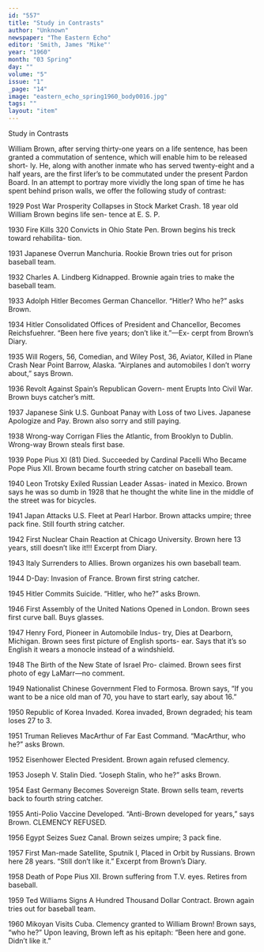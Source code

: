 ```yaml
---
id: "557"
title: "Study in Contrasts"
author: "Unknown"
newspaper: "The Eastern Echo"
editor: 'Smith, James "Mike"'
year: "1960"
month: "03 Spring"
day: ""
volume: "5"
issue: "1"
_page: "14"
image: "eastern_echo_spring1960_body0016.jpg"
tags: ""
layout: "item"
---
```

Study in Contrasts

William Brown, after serving thirty-one years on
a life sentence, has been granted a commutation of
sentence, which will enable him to be released short-
ly. He, along with another inmate who has served
twenty-eight and a half years, are the first lifer’s to
be commutated under the present Pardon Board. In
an attempt to portray more vividly the long span of
time he has spent behind prison walls, we offer the
following study of contrast:

1929 
Post War Prosperity Collapses in Stock
Market Crash.
18 year old William Brown begins life sen-
tence at E. S. P.

1930
Fire Kills 320 Convicts in Ohio State Pen.
Brown begins his treck toward rehabilita-
tion.

1931
Japanese Overrun Manchuria.
Rookie Brown tries out for prison baseball
team.

1932
Charles A. Lindberg Kidnapped.
Brownie again tries to make the baseball
team.

1933
Adolph Hitler Becomes German Chancellor.
“Hitler? Who he?” asks Brown.

1934
Hitler Consolidated Offices of President and
Chancellor, Becomes Reichsfuehrer.
“Been here five years; don’t like it.”—Ex-
cerpt from Brown’s Diary.

1935
Will Rogers, 56, Comedian, and Wiley Post,
36, Aviator, Killed in Plane Crash Near
Point Barrow, Alaska.
“Airplanes and automobiles I don’t worry
about,” says Brown.

1936
Revolt Against Spain’s Republican Govern-
ment Erupts Into Civil War.
Brown buys catcher’s mitt.

1937
Japanese Sink U.S. Gunboat Panay with
Loss of two Lives. Japanese Apologize and
Pay.
Brown also sorry and still paying.

1938
Wrong-way Corrigan Flies the Atlantic,
from Brooklyn to Dublin.
Wrong-way Brown steals first base.

1939
Pope Pius XI (81) Died. Succeeded by
Cardinal Pacelli Who Became Pope Pius
XII.
Brown became fourth string catcher on
baseball team.

1940
Leon Trotsky Exiled Russian Leader Assas-
inated in Mexico.
Brown says he was so dumb in 1928 that he
thought the white line in the middle of the
street was for bicycles.

1941
Japan Attacks U.S. Fleet at Pearl Harbor.
Brown attacks umpire; three pack fine.
Still fourth string catcher.

1942
First Nuclear Chain Reaction at Chicago
University.
Brown here 13 years, still doesn’t like it!!!
Excerpt from Diary.

1943
Italy Surrenders to Allies.
Brown organizes his own baseball team.

1944
D-Day: Invasion of France.
Brown first string catcher.

1945
Hitler Commits Suicide.
“Hitler, who he?” asks Brown.

1946
First Assembly of the United Nations
Opened in London.
Brown sees first curve ball. Buys glasses.

1947
Henry Ford, Pioneer in Automobile Indus-
try, Dies at Dearborn, Michigan.
Brown sees first picture of English sports-
ear. Says that it’s so English it wears a
monocle instead of a windshield.

1948
The Birth of the New State of Israel Pro-
claimed.
Brown sees first photo of egy LaMarr—no
comment.

1949
Nationalist Chinese Government Fled to
Formosa.
Brown says, “If you want to be a nice old
man of 70, you have to start early, say about
16.”

1950
Republic of Korea Invaded.
Korea invaded, Brown degraded; his team
loses 27 to 3.

1951
Truman Relieves MacArthur of Far East
Command.
“MacArthur, who he?” asks Brown.

1952
Eisenhower Elected President.
Brown again refused clemency.

1953
Joseph V. Stalin Died.
“Joseph Stalin, who he?” asks Brown.

1954
East Germany Becomes Sovereign State.
Brown sells team, reverts back to fourth
string catcher.

1955
Anti-Polio Vaccine Developed.
“Anti-Brown developed for years,” says
Brown. CLEMENCY REFUSED.

1956
Egypt Seizes Suez Canal. 
Brown seizes umpire; 3 pack fine.

1957
First Man-made Satellite, Sputnik I, Placed
in Orbit by Russians.
Brown here 28 years. “Still don’t like it.”
Excerpt from Brown’s Diary.

1958
Death of Pope Pius XII.
Brown suffering from T.V. eyes. Retires
from baseball.

1959
Ted Williams Signs A Hundred Thousand
Dollar Contract.
Brown again tries out for baseball team.

1960
Mikoyan Visits Cuba.
Clemency granted to William Brown!
Brown says, “who he?” Upon leaving,
Brown left as his epitaph: “Been here and
gone. Didn’t like it.”
